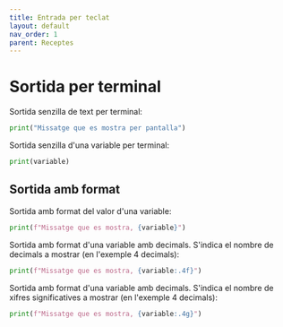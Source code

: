 ```yaml
---
title: Entrada per teclat
layout: default
nav_order: 1
parent: Receptes
---
```


# Sortida per terminal

Sortida senzilla de text per terminal:

```python
print("Missatge que es mostra per pantalla")
```

Sortida senzilla d'una variable per terminal:

```python
print(variable)
```

## Sortida amb format

Sortida amb format del valor d'una variable:

```python
print(f"Missatge que es mostra, {variable}")
```

Sortida amb format d'una variable amb decimals. S'indica el nombre de decimals a mostrar (en l'exemple 4 decimals):

```python
print(f"Missatge que es mostra, {variable:.4f}")
```

Sortida amb format d'una variable amb decimals. S'indica el nombre de xifres significatives a mostrar (en l'exemple 4 decimals):

```python
print(f"Missatge que es mostra, {variable:.4g}")
```
